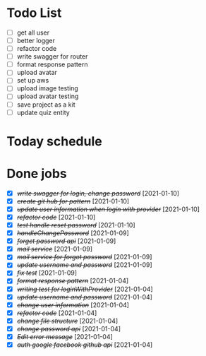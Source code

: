 # Todo List

- [ ] get all user
- [ ] better logger
- [ ] refactor code
- [ ] write swagger for router
- [ ] format response pattern
- [ ] upload avatar
- [ ] set up aws
- [ ] upload image testing
- [ ] upload avatar testing
- [ ] save project as a kit
- [ ] update quiz entity

# Today schedule

# Done jobs

- [x] ~~_write swagger for login, change password_~~ [2021-01-10]
- [x] ~~_create git hub for pattern_~~ [2021-01-10]
- [x] ~~_update user information when login with provider_~~ [2021-01-10]
- [x] ~~_refactor code_~~ [2021-01-10]
- [x] ~~_test handle reset password_~~ [2021-01-10]
- [x] ~~_handleChangePassword_~~ [2021-01-09]
- [x] ~~_forget password api_~~ [2021-01-09]
- [x] ~~_mail service_~~ [2021-01-09]
- [x] ~~_mail service for forgot password_~~ [2021-01-09]
- [x] ~~_update username and password_~~ [2021-01-09]
- [x] ~~_fix test_~~ [2021-01-09]
- [x] ~~_format response pattern_~~ [2021-01-04]
- [x] ~~_writing test for loginWithProvider_~~ [2021-01-04]
- [x] ~~_update username and password_~~ [2021-01-04]
- [x] ~~_change user information_~~ [2021-01-04]
- [x] ~~_refactor code_~~ [2021-01-04]
- [x] ~~_change file structure_~~ [2021-01-04]
- [x] ~~_change password api_~~ [2021-01-04]
- [x] ~~_Edit error message_~~ [2021-01-04]
- [x] ~~_auth google facebook github api_~~ [2021-01-04]
